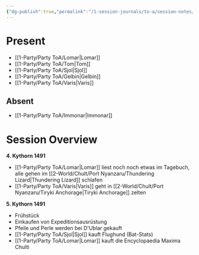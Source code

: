 ```yaml
---
{"dg-publish":true,"permalink":"/1-session-journals/to-a/session-notes/2025-01-16-to-a-s003/","tags":["journal"]}
---
```



# Present



- [[1-Party/Party ToA/Lomar\|Lomar]]
- [[1-Party/Party ToA/Tom\|Tom]]
- [[1-Party/Party ToA/Sjol\|Sjol]] 
- [[1-Party/Party ToA/Gelbin\|Gelbin]]
- [[1-Party/Party ToA/Varis\|Varis]]

## Absent



 - [[1-Party/Party ToA/Immonar\|Immonar]]






# Session Overview



**4. Kythorn 1491**
- [[1-Party/Party ToA/Lomar\|Lomar]] liest noch noch etwas im Tagebuch, alle gehen im [[2-World/Chult/Port Nyanzaru/Thundering Lizard\|Thundering Lizard]] schlafen
- [[1-Party/Party ToA/Varis\|Varis]] geht in [[2-World/Chult/Port Nyanzaru/Tiryki Anchorage\|Tiryki Anchorage]] zelten

**5. Kythorn 1491**
- Frühstück
- Einkaufen von Expeditionsausrüstung
- Pfeile und Perle werden bei D'Ublar gekauft
- [[1-Party/Party ToA/Sjol\|Sjol]] kauft Flughund (Bat-Stats)
- [[1-Party/Party ToA/Lomar\|Lomar]] kauft die Encyclopaedia Maxima Chulti

